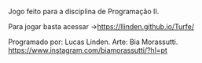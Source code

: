 Jogo feito para a disciplina de Programação II.

Para jogar basta acessar →https://llinden.github.io/Turfe/

Programado por: Lucas Linden.
Arte: Bia Morassutti. https://www.instagram.com/biamorassutti/?hl=pt
